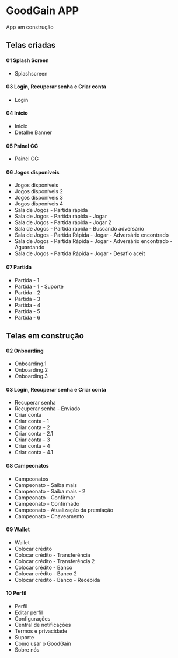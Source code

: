 # GoodGain APP

App em construção

## Telas criadas

#### 01 Splash Screen
 * Splashscreen

#### 03 Login, Recuperar senha e Criar conta
* Login

#### 04 Início
* Inicio
* Detalhe Banner

#### 05 Painel GG
* Painel GG

#### 06 Jogos disponíveis
* Jogos disponíveis
* Jogos disponíveis 2
* Jogos disponíveis 3
* Jogos disponíveis 4
* Sala de Jogos - Partida rápida
* Sala de Jogos - Partida rápida - Jogar
* Sala de Jogos - Partida rápida - Jogar 2
* Sala de Jogos - Partida rápida - Buscando adversário
* Sala de Jogos - Partida Rápida - Jogar - Adversário encontrado
* Sala de Jogos - Partida Rápida - Jogar - Adversário encontrado - Aguardando
* Sala de Jogos - Partida Rápida - Jogar - Desafio aceit

#### 07 Partida
* Partida - 1
* Partida - 1 - Suporte
* Partida - 2
* Partida - 3
* Partida - 4
* Partida - 5
* Partida - 6

## Telas em construção

#### 02 Onboarding
* Onboarding.1
* Onboarding.2
* Onboarding.3
 
#### 03 Login, Recuperar senha e Criar conta
* Recuperar senha
* Recuperar senha - Enviado
* Criar conta
* Criar conta - 1
* Criar conta - 2
* Criar conta - 2.1
* Criar conta - 3
* Criar conta - 4
* Criar conta - 4.1

#### 08 Campeonatos
* Campeonatos
* Campeonato - Saiba mais
* Campeonato - Saiba mais - 2
* Campeonato - Confirmar
* Campeonato - Confirmado
* Campeonato - Atualização da premiação
* Campeonato - Chaveamento

#### 09 Wallet
* Wallet
* Colocar crédito
* Colocar crédito - Transferência
* Colocar crédito - Transferência 2
* Colocar crédito - Banco
* Colocar crédito - Banco 2
* Colocar crédito - Banco - Recebida

#### 10 Perfil
* Perfil
* Editar perfil
* Configurações
* Central de notificações
* Termos e privacidade
* Suporte
* Como usar o GoodGain
* Sobre nós
